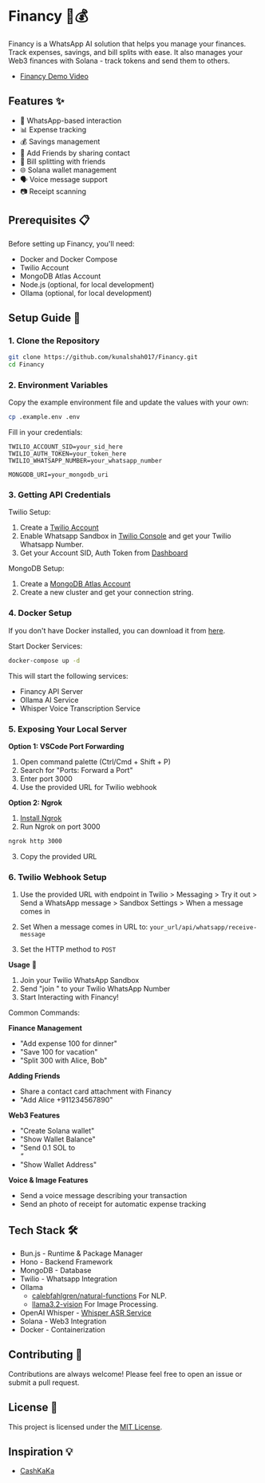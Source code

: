 # Financy 🤖💰

Financy is a WhatsApp AI solution that helps you manage your finances. Track expenses, savings, and bill splits with ease. It also manages your Web3 finances with Solana - track tokens and send them to others.

- [Financy Demo Video](https://youtu.be/dedMXwm6IHc)

## Features ✨

- 💬 WhatsApp-based interaction
- 📊 Expense tracking
- 💰 Savings management
- 👥 Add Friends by sharing contact
- 🤝 Bill splitting with friends
- 🌐 Solana wallet management
- 🗣️ Voice message support
- 📷 Receipt scanning

## Prerequisites 📋

Before setting up Financy, you'll need:

- Docker and Docker Compose
- Twilio Account
- MongoDB Atlas Account
- Node.js (optional, for local development)
- Ollama (optional, for local development)

## Setup Guide 🚀

### 1. Clone the Repository

```bash
git clone https://github.com/kunalshah017/Financy.git
cd Financy
```

### 2. Environment Variables

Copy the example environment file and update the values with your own:

```bash
cp .example.env .env
```

Fill in your credentials:

```env
TWILIO_ACCOUNT_SID=your_sid_here
TWILIO_AUTH_TOKEN=your_token_here
TWILIO_WHATSAPP_NUMBER=your_whatsapp_number

MONGODB_URI=your_mongodb_uri
```

### 3. Getting API Credentials

Twilio Setup:

1. Create a [Twilio Account](https://www.twilio.com/try-twilio)
2. Enable Whatsapp Sandbox in [Twilio Console](https://console.twilio.com/us1/develop/sms/try-it-out/whatsapp-learn) and get your Twilio Whatsapp Number.
3. Get your Account SID, Auth Token from [Dashboard](https://console.twilio.com)

MongoDB Setup:

1. Create a [MongoDB Atlas Account](https://www.mongodb.com/atlas/database)
2. Create a new cluster and get your connection string.

### 4. Docker Setup

If you don't have Docker installed, you can download it from [here](https://www.docker.com/products/docker-desktop/).

Start Docker Services:

```bash
docker-compose up -d
```

This will start the following services:

- Financy API Server
- Ollama AI Service
- Whisper Voice Transcription Service

### 5. Exposing Your Local Server

**Option 1: VSCode Port Forwarding**

1. Open command palette (Ctrl/Cmd + Shift + P)
2. Search for "Ports: Forward a Port"
3. Enter port 3000
4. Use the provided URL for Twilio webhook

**Option 2: Ngrok**

1. [Install Ngrok](https://ngrok.com/download)
2. Run Ngrok on port 3000

```bash
ngrok http 3000
```

3. Copy the provided URL

### 6. Twilio Webhook Setup

1. Use the provided URL with endpoint in Twilio > Messaging > Try it out > Send a WhatsApp message > Sandbox Settings > When a message comes in

2. Set When a message comes in URL to: `your_url/api/whatsapp/receive-message`

3. Set the HTTP method to `POST`

**Usage** 📱

1. Join your Twilio WhatsApp Sandbox
2. Send "join <sandbox-code>" to your Twilio WhatsApp Number
3. Start Interacting with Financy!

Common Commands:

**Finance Management**

- "Add expense 100 for dinner"
- "Save 100 for vacation"
- "Split 300 with Alice, Bob"

**Adding Friends**

- Share a contact card attachment with Financy
- "Add Alice +911234567890"

**Web3 Features**

- "Create Solana wallet"
- "Show Wallet Balance"
- "Send 0.1 SOL to <address>"
- "Show Wallet Address"

**Voice & Image Features**

- Send a voice message describing your transaction
- Send an photo of receipt for automatic expense tracking

## Tech Stack 🛠️

- Bun.js - Runtime & Package Manager
- Hono - Backend Framework
- MongoDB - Database
- Twilio - Whatsapp Integration
- Ollama
  - [calebfahlgren/natural-functions](https://ollama.com/calebfahlgren/natural-functions) For NLP.
  - [llama3.2-vision](https://ollama.com/llama3.2-vision) For Image Processing.
- OpenAI Whisper - [Whisper ASR Service](https://github.com/ahmetoner/whisper-asr-webservice)
- Solana - Web3 Integration
- Docker - Containerization

## Contributing 🤝

Contributions are always welcome! Please feel free to open an issue or submit a pull request.

## License 📜

This project is licensed under the [MIT License](https://github.com/kunalshah017/Financy/blob/main/LICENSE).

## Inspiration 💡

- [CashKaKa](https://cashkaka.com)
